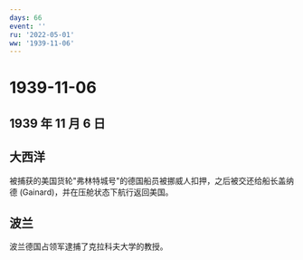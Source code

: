 ```yaml
---
days: 66
event: ''
ru: '2022-05-01'
ww: '1939-11-06'
---
```


# 1939-11-06

## 1939 年 11 月 6 日

## 大西洋

被捕获的美国货轮"弗林特城号"的德国船员被挪威人扣押，之后被交还给船长盖纳德
(Gainard)，并在压舱状态下航行返回美国。

## 波兰

波兰德国占领军逮捕了克拉科夫大学的教授。
